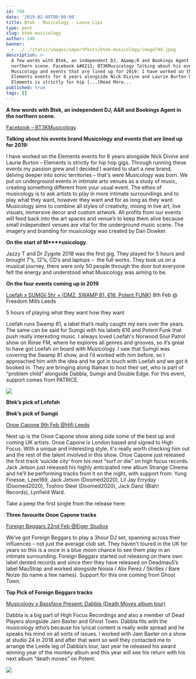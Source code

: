 ```yaml
---
id: 748
date: '2019-02-09T00:00:00'
title: Btek - Musicology - Loose Lips
type: post
slug: btek-musicology
author: 146
banner:
  - ../../static/images/importPosts/btek-musicology/image748.jpeg
description: >-
  A few words with Btek, an independent DJ, A&amp;R and Bookings Agent in the
  northern scene. Facebook &#8211; BT3KMusicology Talking about his events brand
  Musicology and events that are lined up for 2019: I have worked on the
  Elements events for 6 years alongside Nick Divine and Laurie Burton &#8211;
  Elements is strictly for hip [...]Read More...
published: true
tags: []
---
```

**A few words with Btek, an independent DJ, A&R and Bookings Agent in the northern scene.**

[Facebook – BT3KMusicology](https://www.facebook.com/BT3KMusicology/)

**Talking about his events brand Musicology and events that are lined up for 2019:**

I have worked on the Elements events for 6 years alongside Nick Divine and Laurie Burton – Elements is strictly for hip hop gigs. Through running these events my passion grew and I decided I wanted to start a new brand, delving deeper into sonic territories – that's were Musicology was born. We put on underground events in intimate arts venues as a study of music, creating something different from your usual event. The ethos of musicology is to ask artists to play in more intimate surroundings and to play what they want, however they want and for as long as they want. Musicology aims to combine all styles of creativity, mixing in live art, live visuals, immersive decor and custom artwork. All profits from our events will feed back into the art spaces and venue’s to keep them alive because small independent venues are vital for the underground music scene. The imagery and branding for musicology was created by Dan Dowker.

**On the start of M****usicology.**

Jazzy T and Dr Zygote 2018 was the first gig. They played for 5 hours and brought 7”s, 12”s, CD’s and laptops –  the full works. They took us on a musical journey, there were only 50 people through the door but everyone felt the energy and understood what Musicology was aiming to be.

**On the four events coming up in 2019**

[Loefah x SUMGii 5hr + (DMZ, SWAMP 81, 616, Potent FUNK)](https://www.facebook.com/events/500744403750447/) 8th Feb @ Freedom Mills Leeds

5 hours of playing what they want how they want

Loefah runs Swamp 81, a label that’s really caught my ears over the years. The same can be said for Sumgii with his labels 616 and Potent Funk that push really interesting music. I always loved Loefah's Norwood Soul Patrol show on Rinse FM, where he explores all genres and grooves, so it’s great to have got Loefah on board with Musicology. I saw that Sumgii was covering the Swamp 81 show, and I’d worked with him before, so I approached him with the idea and he got in touch with Loefah and we got it booked in. They are bringing along Illaman to host their set, who is part of “problem child” alongside Dabbla, Sumgii and Double Edge. For this event, support comes from PATRICE.

![](/wp-content/uploads/live/img/wysiwyg/5c5d7c16bb8ed.jpg)

**Btek’s pick of Lofefah**

**Btek’s pick of Sumgii**

[Onoe Capone 9th Feb @Hifi Leeds](https://www.facebook.com/events/762840890742800/)

Next up is the Onoe Capone show along side some of the best up and coming UK artists. Onoe Capone is London based and signed to High Focus. With a unique and interesting style, it's really worth checking him out and the rest of the talent involved in this show. Onoe Capone just released the first track ‘suicide city’ from his next “surf or die” on high focus records. Jack Jetson just released his highly anticipated new album Strange Cinema and he’ll be performing tracks from it on the night, with support from: Yung Finesse, Lzee169, Jack Jetson (Doomed2020), Lil Jay Erryday (Doomed2020), Toshiro Steel (Doomed2020), Jack Danz (Blah! Records), Lynfield Ward.

Take a peep the first single from the release here:

**Three favourite Onoe Capone tracks** 

[Foreign Beggars 22nd Feb @Eiger Studios](https://www.facebook.com/events/219655858910263/)

We’ve got Foreign Beggars to play a 3hour DJ set, spanning across their influences – not just the average club set. They haven’t toured in the UK for years so this is a once in a blue moon chance to see them play in an intimate surrounding. Foreign Beggars started out releasing on there own label dented records and since then they have released on Deadmau5’s label Mau5trap and worked alongside Noisia / Alix Perez / Skrillex / Bare Noize (to name a few names). Support for this one coming from Ghost Town.

**Top Pick of Foreign Beggars tracks**

[Musicology x Bassface Present: Dabbla (Death Moves album tour)](https://www.facebook.com/events/1935311869850319/)

Dabbla is a big part of High Focus Recordings and also a member of Dead Players alongside Jam Baxter and Ghost Town. Dabbla fits with the musicology etho’s because his lyrical content is really wide spread and he speaks his mind on all sorts of issues. I worked with Jam Baxter on a show at studio 24 in 2018 and after that went so well they contacted me to arrange the Leeds leg of Dabbla’s tour, last year he released his award winning year of the monkey album and this year will see his return with his next album “death moves” on Potent.

![](/wp-content/uploads/live/img/wysiwyg/5c5d7bef20e16.jpg)